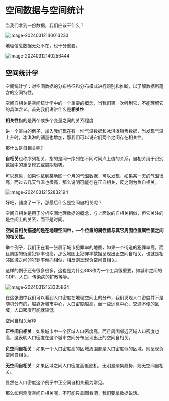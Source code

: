 # 空间数据与空间统计



当我们拿到一份数据，我们应该干什么？

![image-20240312140013233](http://sa33v5v2e.hd-bkt.clouddn.com/image-20240312140013233.png)



地理信息数据无处不在，也十分重要。

![image-20240312140256444](http://sa33v5v2e.hd-bkt.clouddn.com/image-20240312140256444.png)

## 空间统计学

空间统计学：对空间数据的分布特征和分布模式进行识别和推断，以了解数据所蕴含的空间特性。



空间自相关是空间统计学中的一个重要的概念，当我们第一次听到它，不能理解它的具体含义。首先我们讲讲什么是**相关性**



**相关性**指的是两个或多个变量之间的关系程度

讲一个直白的例子，加入我们现在有一堆气温数据和冰淇淋销售数据，当发现气温上升时，冰淇淋的销量也增加，那我们可以说它们两个之间存在相关性。



那什么是自相关呢?

**自相关**也称序列相关，指的是同一序列在不同时间点上值的关系，自相关用于识别数据中的重复模式或周期趋势。

可以想象，如果你拿到某地区一个月的气温数据，可以发现，如果某一天的气温很高，而过去几天气温也很高，那么说明可能存在正自相关，反之则为负自相关。

![image-20240312152832194](http://sa33v5v2e.hd-bkt.clouddn.com/image-20240312152832194.png)







好吧，铺垫了一下，那最后什么是空间自相关呢？

空间自相关是用于分析空间地理数据的概念，与上面说的自相关相似，但它关注的是空间上的关系，而不是时间。

**空间自相关描述的是在地理空间中，一个位置的属性值与其它周围位置属性值之间的相关性。**

举个例子，我们正在看一张展示城市犯罪率的地图，如果一个街道的犯罪率高，而且周围的街道犯罪率也高，那么地图上犯罪率数据呈现出正空间自相关，也就是相邻区域之间的犯罪率倾向相似，相反则呈现负空间自相关。



这样的例子还有很多很多，这也是为什么GIS作为一个工具很重要，如城市之间的GDP、人口、传染病的扩散等等。

![image-20240312153335864](http://sa33v5v2e.hd-bkt.clouddn.com/image-20240312153335864.png)

在这张图中我们可以看到人口密度在地理空间上的分布，我们发现人口密度并不是随机分布的，越靠近城市中心，人口密度越高，而一些远离中心、交通不便的区域，人口密度可能就较低。



空间自相关解释

**正空间自相关**：如果城市中一个区域人口密度高，而且周围邻近区域人口密度也高，这表明人口密度在这个城市空间分布呈现出正的空间自相关。

**负空间自相关**：如果一个人口密度高的区域周围都是人口密度低的区域，则呈现负空间自相关。

**无空间自相关**：如果区域之间人口密度高低随机，无明显聚集趋势，则无空间自相关。

显然在人口密度这个例子中正空间自相关最为常见。



那么如何测度空间自相关呢，不可能只拿图看吧，我们要拿数据说话。

































